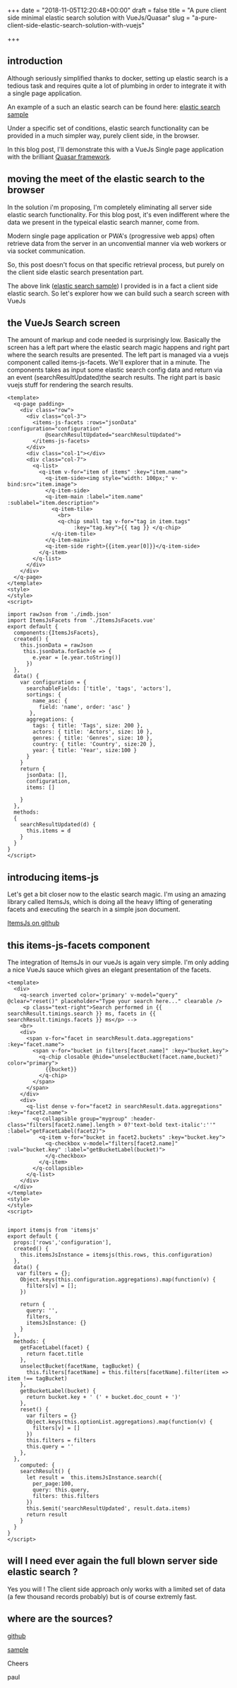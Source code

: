 +++
date = "2018-11-05T12:20:48+00:00"
draft = false
title = "A pure client side minimal elastic search solution with VueJs/Quasar"
slug = "a-pure-client-side-elastic-search-solution-with-vuejs"

+++

## introduction
Although seriously simplified thanks to docker, setting up elastic search is a tedious task and requires quite a lot of plumbing in order to integrate it with a single page application.

An example of a such an elastic search can be found here: [elastic search sample](http://blog.opinionatedapps.com/ItemsJs-Vue-Demo/)

Under a specific set of conditions, elastic search functionality can be provided in a much simpler way, purely client side, in the browser.

In this blog post, I'll demonstrate this with a VueJs Single page application with the brilliant [Quasar framework](https://quasar-framework.org/).

## moving the meet of the elastic search to the browser

In the solution i'm proposing, I'm completely eliminating all server side elastic search functionality. For this blog post, it's even indifferent where the data we present in the typeical elastic search manner, come from.

Modern single page application or PWA's (progressive web apps) often retrieve data from the server in an unconvential manner via web workers or via socket communication. 

So, this post doesn't focus on that specific retrieval process, but purely on the client side elastic search presentation part.

The above link ([elastic search sample](http://blog.opinionatedapps.com/ItemsJs-Vue-Demo/)) I provided is in a fact a client side elastic search. 
So let's explorer how we can build such a search screen with VueJs

## the VueJs Search screen

The amount of markup and code needed is surprisingly low.
Basically the screen has a left part where the elastic search magic happens and right part where the search results are presented.
The left part is managed via a vuejs component called items-js-facets. We'll explorer that in a minute.
The components takes as input some elastic search config data and return via an event (searchResultUpdated)the search results.
The right part is basic vuejs stuff for rendering the search results.
```language-javascript
<template>
  <q-page padding>
    <div class="row">
      <div class="col-3">
        <items-js-facets :rows="jsonData" :configuration="configuration" 
            @searchResultUpdated="searchResultUpdated">
        </items-js-facets>
      </div>
      <div class="col-1"></div>
      <div class="col-7">
        <q-list>
          <q-item v-for="item of items" :key="item.name">
            <q-item-side><img style="width: 100px;" v-bind:src="item.image">
            </q-item-side>
            <q-item-main :label="item.name" :sublabel="item.description">
              <q-item-tile>
                <br>
                <q-chip small tag v-for="tag in item.tags"
                     :key="tag.key">{{ tag }} </q-chip>
              </q-item-tile>
            </q-item-main>
            <q-item-side right>{{item.year[0]}}</q-item-side>
          </q-item>
        </q-list>
      </div>
    </div>
  </q-page>
</template>
<style>
</style>
<script>

import rawJson from './imdb.json'
import ItemsJsFacets from './ItemsJsFacets.vue'
export default {
  components:{ItemsJsFacets},
  created() {
    this.jsonData = rawJson
     this.jsonData.forEach(e => {
        e.year = [e.year.toString()]
      })
  },
  data() {
    var configuration = {
      searchableFields: ['title', 'tags', 'actors'],
      sortings: {
        name_asc: {
          field: 'name', order: 'asc' }
       },
      aggregations: {
        tags: { title: 'Tags', size: 200 },
        actors: { title: 'Actors', size: 10 },
        genres: { title: 'Genres', size: 10 },
        country: { title: 'Country', size:20 },
        year: { title: 'Year', size:100 }
      }
    }
    return {
      jsonData: [],
      configuration,
      items: []

    }
  },
  methods: 
  {
    searchResultUpdated(d) {
      this.items = d
    }
  }
}
</script>
```

## introducing items-js

Let's get a bit closer now to the elastic search magic. I'm using an amazing library called ItemsJs, which is doing all the heavy lifting of generating facets and executing the search in a simple json document.

[ItemsJs on github](https://github.com/itemsapi/itemsjs)

## this items-js-facets component
The integration of ItemsJs in our vueJs is again very simple. I'm only adding a nice VueJs sauce which gives an elegant presentation of the facets. 
```language-javascript
<template>
  <div>
    <q-search inverted color='primary' v-model="query" @clear="reset()" placeholder="Type your search here..." clearable />
     <p class="text-right">Search performed in {{ searchResult.timings.search }} ms, facets in {{ searchResult.timings.facets }} ms</p> -->
    <br>
    <div>
      <span v-for="facet in searchResult.data.aggregations" :key="facet.name">
        <span v-for="bucket in filters[facet.name]" :key="bucket.key">
          <q-chip closable @hide="unselectBucket(facet.name,bucket)" color="primary">
            {{bucket}}
          </q-chip>
        </span>
      </span>
    </div>
    <div>
      <q-list dense v-for="facet2 in searchResult.data.aggregations" :key="facet2.name">
        <q-collapsible group="mygroup" :header-class="filters[facet2.name].length > 0?'text-bold text-italic':''" :label="getFacetLabel(facet2)">
          <q-item v-for="bucket in facet2.buckets" :key="bucket.key">
            <q-checkbox v-model="filters[facet2.name]" :val="bucket.key" :label="getBucketLabel(bucket)">
            </q-checkbox>
          </q-item>
        </q-collapsible>
      </q-list>
    </div>
  </div>
</template>
<style>
</style>
<script>


import itemsjs from 'itemsjs'
export default {
  props:['rows','configuration'],
  created() {
    this.itemsJsInstance = itemsjs(this.rows, this.configuration)
  },
  data() {
   var filters = {};
    Object.keys(this.configuration.aggregations).map(function(v) {
      filters[v] = [];
    })

    return {
      query: '',
      filters,
      itemsJsInstance: {}
    }
  },
  methods: {
    getFacetLabel(facet) {
      return facet.title
    },
    unselectBucket(facetName, tagBucket) {
      this.filters[facetName] = this.filters[facetName].filter(item => item !== tagBucket)
    },
    getBucketLabel(bucket) {
      return bucket.key + ' (' + bucket.doc_count + ')'
    },
    reset() {
      var filters = {}
      Object.keys(this.optionList.aggregations).map(function(v) {
        filters[v] = []
      })
      this.filters = filters
      this.query = ''
    },
  },
    computed: {
    searchResult() {
      let result =  this.itemsJsInstance.search({
        per_page:100,
        query: this.query,
        filters: this.filters
      })
      this.$emit('searchResultUpdated', result.data.items)
      return result
    }
  }
}
</script>
```
## will I need ever again the full blown server side elastic search ?

Yes you will !
The client side approach only works with a limited set of data (a few thousand records probably) but is of course extremly fast.

## where are the sources?

[github](https://github.com/paulvanbladel/ItemsJs-Vue-Demo)

[sample](http://blog.opinionatedapps.com/ItemsJs-Vue-Demo/)

Cheers

paul